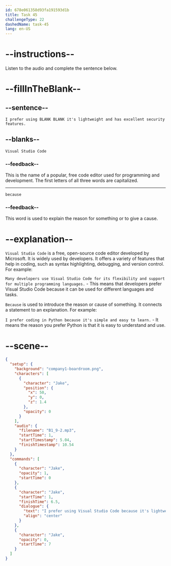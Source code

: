 ```yaml
---
id: 678e061358d93fa191593d1b
title: Task 45
challengeType: 22
dashedName: task-45
lang: en-US
---
```


<!-- (audio) Jake: I prefer using Visual Studio Code because it's lightweight and has excellent security features. -->

# --instructions--

Listen to the audio and complete the sentence below.

# --fillInTheBlank--

## --sentence--

`I prefer using BLANK BLANK it's lightweight and has excellent security features.`

## --blanks--

`Visual Studio Code`

### --feedback--

This is the name of a popular, free code editor used for programming and development. The first letters of all three words are capitalized.

---

`because`

### --feedback--

This word is used to explain the reason for something or to give a cause.

# --explanation--

`Visual Studio Code` is a free, open-source code editor developed by Microsoft. It is widely used by developers. It offers a variety of features that help in coding, such as syntax highlighting, debugging, and version control. For example:

`Many developers use Visual Studio Code for its flexibility and support for multiple programming languages.` - This means that developers prefer Visual Studio Code because it can be used for different languages and tasks.

`Because` is used to introduce the reason or cause of something. It connects a statement to an explanation. For example:

`I prefer coding in Python because it's simple and easy to learn.` - It means the reason you prefer Python is that it is easy to understand and use.

# --scene--

```json
{
  "setup": {
    "background": "company1-boardroom.png",
    "characters": [
      {
        "character": "Jake",
        "position": {
          "x": 50,
          "y": 0,
          "z": 1.4
        },
        "opacity": 0
      }
    ],
    "audio": {
      "filename": "B1_9-2.mp3",
      "startTime": 1,
      "startTimestamp": 5.04,
      "finishTimestamp": 10.54
    }
  },
  "commands": [
    {
      "character": "Jake",
      "opacity": 1,
      "startTime": 0
    },
    {
      "character": "Jake",
      "startTime": 1,
      "finishTime": 6.5,
      "dialogue": {
        "text": "I prefer using Visual Studio Code because it's lightweight and has excellent security features.",
        "align": "center"
      }
    },
    {
      "character": "Jake",
      "opacity": 0,
      "startTime": 7
    }
  ]
}
```
